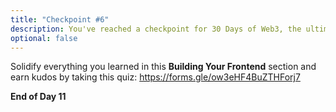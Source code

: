 ```yaml
---
title: "Checkpoint #6"
description: You've reached a checkpoint for 30 Days of Web3, the ultimate online curriculum on full-stsack blockchain development.
optional: false
---
```


Solidify everything you learned in this **Building Your Frontend** section and earn kudos by taking this quiz: https://forms.gle/ow3eHF4BuZTHForj7

**End of Day 11**